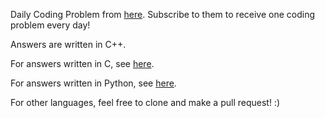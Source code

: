 Daily Coding Problem from [here](https://www.dailycodingproblem.com/).
Subscribe to them to receive one coding problem every day!

Answers are written in C++.

For answers written in C, see [here](https://bitbucket.org/daharing/daily-coding-problem-solution/src).

For answers written in Python, see [here](https://github.com/vineetjohn/daily-coding-problem).

For other languages, feel free to clone and make a pull request! :)

